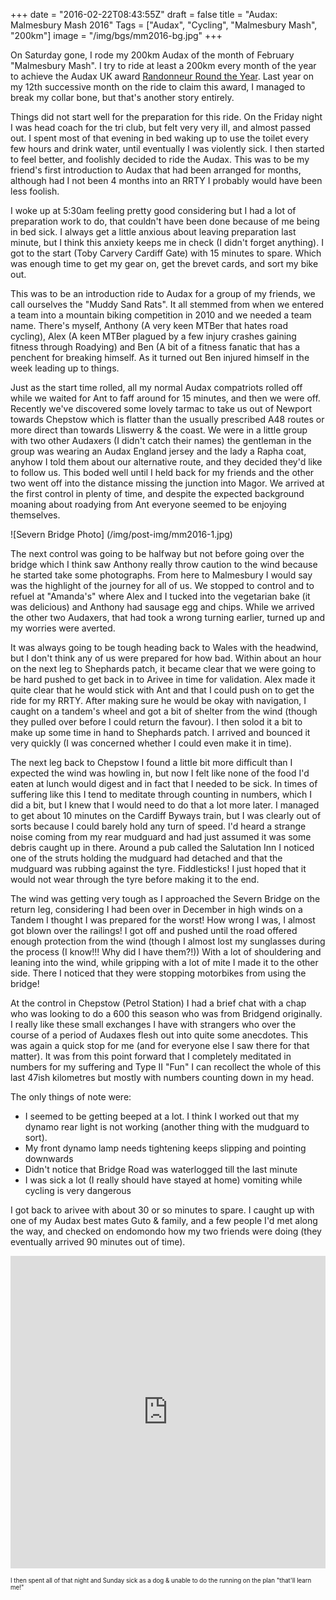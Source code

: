 +++
date = "2016-02-22T08:43:55Z"
draft = false
title = "Audax: Malmesbury Mash 2016"
Tags = ["Audax", "Cycling", "Malmesbury Mash", "200km"]
image = "/img/bgs/mm2016-bg.jpg"
+++

On Saturday gone, I rode my 200km Audax of the month of February "Malmesbury Mash". I try to ride at least a 200km every month of the year to achieve the Audax UK award [Randonneur Round the Year](http://www.aukweb.net/results/other/rrtyclaim/). Last year on my 12th successive month on the ride to claim this award, I managed to break my collar bone, but that's another story entirely.

Things did not start well for the preparation for this ride. On the Friday night I was head coach for the tri club, but felt very very ill, and almost passed out. I spent most of that evening in bed waking up to use the toilet every few hours and drink water, until eventually I was violently sick. I then started to feel better, and foolishly decided to ride the Audax.  This was to be my friend's first introduction to Audax that had been arranged for months, although had I not been 4 months into an RRTY I probably would have been less foolish.

I woke up at 5:30am feeling pretty good considering but I had a lot of preparation work to do, that couldn't have been done because of me being in bed sick. I always get a little anxious about leaving preparation last minute, but I think this anxiety keeps me in check (I didn't forget anything). I got to the start (Toby Carvery Cardiff Gate) with 15 minutes to spare. Which was enough time to get my gear on, get the brevet cards, and sort my bike out.

This was to be an introduction ride to Audax for a group of my friends, we call ourselves the "Muddy Sand Rats". It all stemmed from when we entered a team into a mountain biking competition in 2010 and we needed a team name. There's myself, Anthony (A very keen MTBer that hates road cycling), Alex (A keen MTBer plagued by a few injury crashes gaining fitness through Roadying) and Ben (A bit of a fitness fanatic that has a penchent for breaking himself. As it turned out Ben injured himself in the week leading up to things.

Just as the start time rolled, all my normal Audax compatriots rolled off while we waited for Ant to faff around for 15 minutes, and then we were off. Recently we've discovered some lovely tarmac to take us out of Newport towards Chepstow which is flatter than the usually prescribed A48 routes or more direct than towards Lliswerry & the coast. We were in a little group with two other Audaxers (I didn't catch their names) the gentleman in the group was wearing an Audax England jersey and the lady a Rapha coat, anyhow I told them about our alternative route, and they decided they'd like to follow us. This boded well until I held back for my friends and the other two went off into the distance missing the junction into Magor. We arrived at the first control in plenty of time, and despite the expected background moaning about roadying from Ant everyone seemed to be enjoying themselves.

![Severn Bridge Photo]
(/img/post-img/mm2016-1.jpg)

The next control was going to be halfway but not before going over the bridge which I think saw Anthony really throw caution to the wind because he started take some photographs. From here to Malmesbury I would say was the highlight of the journey for all of us. We stopped to control and to refuel at "Amanda's" where Alex and I tucked into the vegetarian bake (it was delicious) and Anthony had sausage egg and chips. While we arrived the other two Audaxers, that had took a wrong turning earlier, turned up and my worries were averted.

It was always going to be tough heading back to Wales with the headwind, but I don't think any of us were prepared for how bad. Within about an hour on the next leg to Shephards patch, it became clear that we were going to be hard pushed to get back in to Arivee in time for validation. Alex made it quite clear that he would stick with Ant and that I could push on to get the ride for my RRTY. After making sure he would be okay with navigation, I caught on a tandem's wheel and got a bit of shelter from the wind (though they pulled over before I could return the favour). I then solod it a bit to make up some time in hand to Shephards patch. I arrived and bounced it very quickly (I was concerned whether I could even make it in time).

The next leg back to Chepstow I found a little bit more difficult than I expected the wind was howling in, but now I felt like none of the food I'd eaten at lunch would digest and in fact that I needed to be sick. In times of suffering like this I tend to meditate through counting in numbers, which I did a bit, but I knew that I would need to do that a lot more later. I managed to get about 10 minutes on the Cardiff Byways train, but I was clearly out of sorts because I could barely hold any turn of speed. I'd heard a strange noise coming from my rear mudguard and had just assumed it was some debris caught up in there. Around a pub called the Salutation Inn I noticed one of the struts holding the mudguard had detached and that the mudguard was rubbing against the tyre. Fiddlesticks! I just hoped that it would not wear through the tyre before making it to the end.

The wind was getting very tough as I approached the Severn Bridge on the return leg, considering I had been over in December in high winds on a Tandem I thought I was prepared for the worst! How wrong I was, I almost got blown over the railings! I got off and pushed until the road offered enough protection from the wind (though I almost lost my sunglasses during the process (I know!!! Why did I have them?!)) With a lot of shouldering and leaning into the wind, while gripping with a lot of mite I made it to the other side. There I noticed that they were stopping motorbikes from using the bridge!

At the control in Chepstow (Petrol Station) I had a brief chat with a chap who was looking to do a 600 this season who was from Bridgend originally. I really like these small exchanges I have with strangers who over the course of a period of Audaxes flesh out into quite some anecdotes. This was again a quick stop for me (and for everyone else I saw there for that matter). It was from this point forward that I completely meditated in numbers for my suffering and Type II "Fun" I can recollect the whole of this last 47ish kilometres but mostly with numbers counting down in my head.

The only things of note were:

* I seemed to be getting beeped at a lot. I think I worked out that my dynamo rear light is not working (another thing with the mudguard to sort).
* My front dynamo lamp needs tightening keeps slipping and pointing downwards
* Didn't notice that Bridge Road was waterlogged till the last minute
* I was sick a lot (I really should have stayed at home) vomiting while cycling is very dangerous

I got back to arivee with about 30 or so minutes to spare. I caught up with one of my Audax best mates Guto & family, and a few people I'd met along the way, and checked on endomondo how my two friends were doing (they eventually arrived 90 minutes out of time).
 
 <iframe src='https://connect.garmin.com/activity/embed/1057394691' width='100%' height='500' frameborder='0'></iframe>
 
 <sup><sub>I then spent all of that night and Sunday sick as a dog & unable to do the running on the plan "that'll learn me!"</sub></sup>